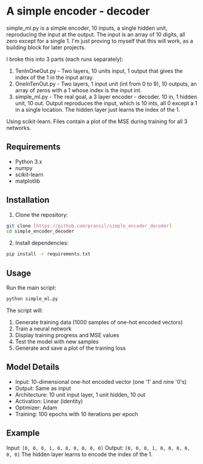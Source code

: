 # A simple encoder - decoder
simple_ml.py is a simple encoder, 10 inputs, a single hidden unit, reproducing the input at the output. The input is an array of 10 digits, all zero except for a single 1. I'm just proving to myself that this will work, as a building block for later projects.

I broke this into 3 parts (each runs separately):
1. TenInOneOut.py - Two layers, 10 units input, 1 output that gives the index of the 1 in the input array.
2. OneInTenOut.py - Two layers, 1 input unit (int from 0 to 9), 10 outputs, an array of zeros with a 1 whose index is the input int.
3. simple_ml.py - The real goal, a 3 layer encoder - decoder. 10 in, 1 hidden unit, 10 out. Output reproduces the input, which is 10 ints, all 0 except a 1 in a single location. The hidden layer just learns the index of the 1.

Using scikit-learn. Files contain a plot of the MSE during training for all 3 networks.

## Requirements

- Python 3.x
- numpy
- scikit-learn
- matplotlib

## Installation

1. Clone the repository:
```bash
git clone [https://github.com/pransil/simple_encoder_decoder]
cd simple_encoder_decoder
```

2. Install dependencies:
```bash
pip install -r requirements.txt
```

## Usage

Run the main script:
```bash
python simple_ml.py
```

The script will:
1. Generate training data (1000 samples of one-hot encoded vectors)
2. Train a neural network
3. Display training progress and MSE values
4. Test the model with new samples
5. Generate and save a plot of the training loss

## Model Details

- Input: 10-dimensional one-hot encoded vector (one '1' and nine '0's)
- Output: Same as input
- Architecture: 10 unit input layer, 1 unit hidden, 10 out
- Activation: Linear (identity)
- Optimizer: Adam
- Training: 100 epochs with 10 iterations per epoch

## Example


Input: `[0, 0, 0, 1, 0, 0, 0, 0, 0, 0]`
Output: `[0, 0, 0, 1, 0, 0, 0, 0, 0, 0]`
The hidden layer learns to encode the index of the 1.